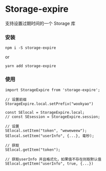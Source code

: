# Storage-expire

支持设置过期时间的一个 Storage 库

### 安装

```
npm i -S storage-expire
```

or

```
yarn add storage-expire
```

### 使用

```
import StorageExpire from 'storage-expire';

// 设置前缀
StorageExpire.local.setPrefix("wookyao")

const SElocal = StorageExpire.local;
// const SEsession = StorageExpire.session;

// 设置
SElocal.setItem("token", "weweweew");
SElocal.setItem("userInfo", {...}, 毫秒);

// 获取
SElocal.getItem("token");

// 获取userInfo 并且格式化，如果值不存在则取默认值
SElocal.getItem("userInfo", true, {...})

```
